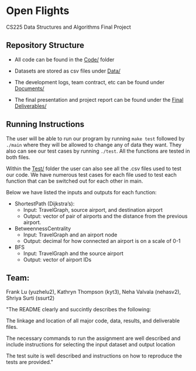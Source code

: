 # Open Flights
CS225 Data Structures and Algorithms Final Project 



Repository Structure
------------

+ All code can be found in the [Code/](https://github.com/kyt525/CS225_Final_Project_22/tree/main/Code) folder

+ Datasets are stored as csv files under [Data/](https://github.com/kyt525/CS225_Final_Project_22/tree/main/Data)

+ The development logs, team contract, etc can be found under [Documents/](https://github.com/kyt525/CS225_Final_Project_22/tree/main/Documents)

+ The final presentation and project report can be found under the [Final Deliverables/](https://github.com/kyt525/CS225_Final_Project_22/tree/main/Final%20Deliverables)


Running Instructions
----------
The user will be able to run our program by running `make test` followed by  `./main` where they will be allowed to change any of data they want. They also can see our test cases by running `./test`. All the functions are tested in both files.

Within the [Test/](https://github.com/kyt525/CS225_Final_Project_22/tree/main/Code/CS_Project/tests) folder the user can also see all the .csv files used to test our code. We have numerous test cases for each file used to test each function that can be switched out for each other in main. 

Below we have listed the inputs and outputs for each function:
-	ShortestPath (Dijkstra’s):
	  -	Input: TravelGraph, source airport, and destination airport
	  -	Output: vector of pair of airports and the distance from the previous airport.
-	BetweennessCentrality
	  -	Input: TravelGraph and an airport node 
	  -	Output: decimal for how connected an airport is on a scale of 0-1
-	BFS
	  -	Input: TravelGraph and the source airport
	  -	Output: vector of airport IDs



Team:
--------
Frank Lu (yuzhelu2),
Kathryn Thompson (kyt3),
Neha Valvala (nehasv2),
Shriya Surti (ssurt2)


"The README clearly and succintly describes the following:

The linkage and location of all major code, data, results, and deliverable files.

The necessary commands to run the assignment are well described and include instructions for selecting the input dataset and output location

The test suite is well described and instructions on how to reproduce the tests are provided."

